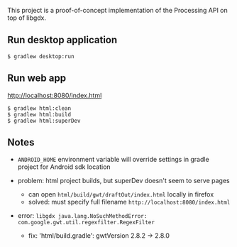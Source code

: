 This project is a proof-of-concept implementation of the Processing API on top
of libgdx.


## Run desktop application

```
$ gradlew desktop:run
```


## Run web app 

[http://localhost:8080/index.html](http://localhost:8080/index.html)

```
$ gradlew html:clean
$ gradlew html:build
$ gradlew html:superDev
```


## Notes

* `ANDROID_HOME` environment variable will override settings in gradle project
  for Android sdk location

* problem: html project builds, but superDev doesn't seem to serve pages
    * can open `html/build/gwt/draftOut/index.html` locally in firefox
    * solved: must specify full filename `http://localhost:8080/index.html`

* error: `libgdx java.lang.NoSuchMethodError: com.google.gwt.util.regexfilter.RegexFilter`
    * fix: 'html/build.gradle': gwtVersion 2.8.2 -> 2.8.0

